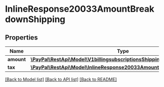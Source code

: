 # InlineResponse20033AmountBreakdownShipping

## Properties
Name | Type | Description | Notes
------------ | ------------- | ------------- | -------------
**amount** | [**\PayPal\RestApi\Model\V1billingsubscriptionsShippingAmount**](V1billingsubscriptionsShippingAmount.md) |  | [optional] 
**tax** | [**\PayPal\RestApi\Model\InlineResponse20033AmountBreakdownShippingTax**](InlineResponse20033AmountBreakdownShippingTax.md) |  | [optional] 

[[Back to Model list]](../README.md#documentation-for-models) [[Back to API list]](../README.md#documentation-for-api-endpoints) [[Back to README]](../README.md)


